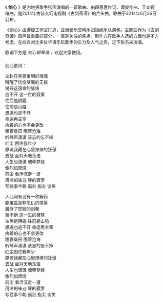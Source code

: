 

《 **剑心**
》是内地男歌手张杰演唱的一首歌曲。由段思思作词、谭旋作曲、王文颖编曲，是2014年古装玄幻电视剧《古剑奇谭》的片头曲，歌曲于2014年6月26日公布。

  

《剑心》由谭旋工作室打造，亚洲爱乐交响乐团担纲乐队演奏。主题曲作为《古剑奇谭》原声最重要的部分，一直是关注的焦点。制作方在歌手人选的方面也是多方考虑，在综合对比多位华语乐坛歌手的实力及人气之后，定下张杰来演唱。

  

歌词下方是 _剑心钢琴谱_ ，欢迎大家使用。

###  
剑心歌词：

  

尘封在星蕴重明的魂魄  
叫醒了恍惚梦魇的无措  
揭开这宿命的脉络  
逃不开 这一世的寂寞  
往后是阴霾  
往前是山隘  
想逃也逃不开  
命运再主宰  
执着的心也不会更改  
哪管桑田 哪管沧海  
听琴声潇潇 该忘的忘不掉  
红尘 困住我年少  
原谅我藏在心里燎燎的狂傲  
去战 面对天地荡浩  
人生也潇潇 魂牵梦绕  
像烈焰燃烧  
前尘 看浮沉走一遭  
用冷的锋刃 琴的寂寥  
写往事今朝 孤剑 指尖 谈笑

人心间有没有一种解药  
能覆盖是非恩仇的喧嚣  
屠俘了焚寂的剑鞘  
斩不断 这一生的桀骜  
往后是阴霾 往前是山隘  
想逃也逃不开 命运再主宰  
执着的心也不会更改  
哪管桑田 哪管沧海  
听琴声潇潇 该忘的忘不掉  
红尘困住我年少  
原谅我藏在心里燎燎的狂傲  
去战 面对天地荡浩  
人生也潇潇 魂牵梦绕  
像烈焰燃烧  
前尘 看浮沉走一遭  
用冷的锋刃 琴的寂寥  
写往事今朝 孤剑 指尖 谈笑

